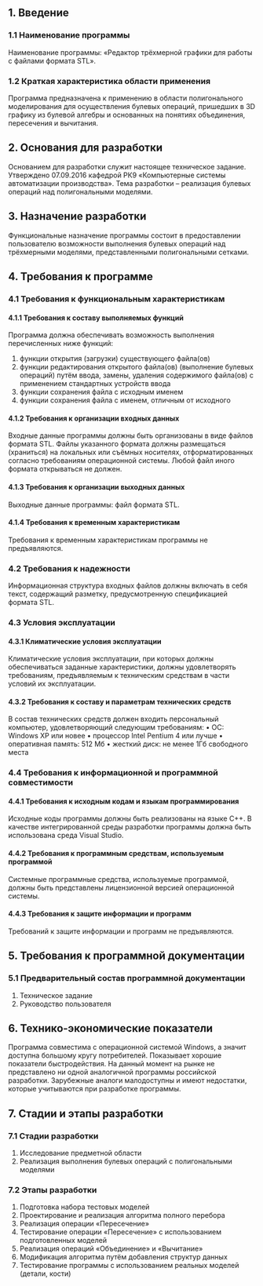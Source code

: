 ## **1. Введение**
### **1.1 Наименование программы**
Наименование программы: «Редактор трёхмерной графики для работы с файлами формата STL».
### **1.2 Краткая характеристика области применения**
Программа предназначена к применению в области полигонального моделирования для осуществления булевых операций, пришедших в 3D графику из булевой алгебры и основанных на понятиях объединения, пересечения и вычитания.

## **2. Основания для разработки**
Основанием для разработки служит настоящее техническое задание. Утверждено 07.09.2016 кафедрой РК9 «Компьютерные системы автоматизации производства». Тема разработки – реализация булевых операций над полигональными моделями.

## **3. Назначение разработки**
Функциональные назначение программы состоит в предоставлении пользователю возможности выполнения булевых операций над трёхмерными моделями, представленными полигональными сетками. 

## **4. Требования к программе**
### **4.1 Требования к функциональным характеристикам**
#### **4.1.1 Требования к составу выполняемых функций**
Программа должна обеспечивать возможность выполнения перечисленных ниже функций:
1.	функции открытия (загрузки) существующего файла(ов)
2.	функции редактирования открытого файла(ов) (выполнение булевых операций) путём ввода, замены, удаления содержимого файла(ов) с применением стандартных устройств ввода
3.	функции сохранения файла с исходным именем
4.	функции сохранения файла с именем, отличным от исходного

#### **4.1.2 Требования к организации входных данных**
Входные данные программы должны быть организованы в виде файлов формата STL. Файлы указанного формата должны размещаться (храниться) на локальных или съёмных носителях, отформатированных согласно требованиям операционной системы. Любой файл иного формата открываться не должен.
#### **4.1.3 Требования к организации выходных данных**
Выходные данные программы: файл формата STL.
#### **4.1.4 Требования к временным характеристикам**
Требования к временным характеристикам программы не предъявляются.
### **4.2 Требования к надежности**
Информационная структура входных файлов должны включать в себя текст, содержащий разметку, предусмотренную спецификацией формата STL. 
### **4.3 Условия эксплуатации**
#### **4.3.1 Климатические условия эксплуатации**
Климатические условия эксплуатации, при которых должны обеспечиваться заданные характеристики, должны удовлетворять требованиям, предъявляемым к техническим средствам в части условий их эксплуатации.
#### **4.3.2 Требования к составу и параметрам технических средств**
В состав технических средств должен входить персональный компьютер, удовлетворяющий следующим требованиям:
•	ОС: Windows XP или новее
•	процессор Intel Pentium 4 или лучше
•	оперативная память: 512 Мб
•	жесткий диск: не менее 1Гб свободного места
### **4.4 Требования к информационной и программной совместимости**
#### **4.4.1 Требования к исходным кодам и языкам программирования**
Исходные коды программы должны быть реализованы на языке С++. В качестве интегрированной среды разработки программы должна быть использована среда Visual Studio.
#### **4.4.2 Требования к программным средствам, используемым программой**
Системные программные средства, используемые программой, должны быть представлены лицензионной версией операционной системы.
#### **4.4.3 Требования к защите информации и программ**
Требований к защите информации и программ не предъявляются.

## **5. Требования к программной документации**
### **5.1 Предварительный состав программной документации**
1.	Техническое задание
2.	Руководство пользователя 

## **6. Технико-экономические показатели**
Программа совместима с операционной системой Windows, а значит доступна большому кругу потребителей. Показывает хорошие показатели быстродействия. На данный момент на рынке не представлено ни одной аналогичной программы российской разработки. Зарубежные аналоги малодоступны и имеют недостатки, которые учитываются при разработке программы.

## **7. Стадии и этапы разработки**
### **7.1 Стадии разработки**
1.	Исследование предметной области
2.	Реализация выполнения булевых операций с полигональными моделями
### **7.2 Этапы разработки**
1.	Подготовка набора тестовых моделей 
2.	Проектирование и реализация алгоритма полного перебора
3.	Реализация операции «Пересечение»
4.	Тестирование операции «Пересечение» с использованием подготовленных моделей
5.	Реализация операций «Объединение» и «Вычитание»
6.	Модификация алгоритма путём добавления структур данных
7.	Тестирование программы с использованием реальных моделей (детали, кости)





